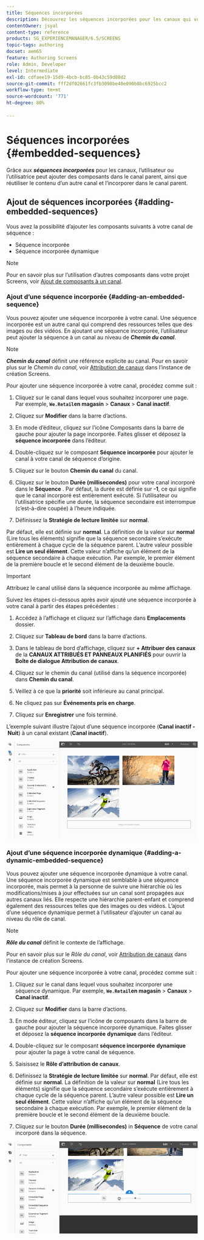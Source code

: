 ```yaml
---
title: Séquences incorporées
description: Découvrez les séquences incorporées pour les canaux qui vous permettent d’ajouter des composants dans le canal parent, et aussi de réutiliser le contenu d’un autre canal et de l’incorporer dans le canal parent.
contentOwner: jsyal
content-type: reference
products: SG_EXPERIENCEMANAGER/6.5/SCREENS
topic-tags: authoring
docset: aem65
feature: Authoring Screens
role: Admin, Developer
level: Intermediate
exl-id: cdfaee19-15d9-4bcb-bc85-0b43c59d88d2
source-git-commit: fff2df02661fc3fb3098be40e090b8bc6925bcc2
workflow-type: tm+mt
source-wordcount: '771'
ht-degree: 80%

---
```


# Séquences incorporées {#embedded-sequences}

Grâce aux ***séquences incorporées*** pour les canaux, l’utilisateur ou l’utilisatrice peut ajouter des composants dans le canal parent, ainsi que réutiliser le contenu d’un autre canal et l’incorporer dans le canal parent.

## Ajout de séquences incorporées {#adding-embedded-sequences}

Vous avez la possibilité d’ajouter les composants suivants à votre canal de séquence :

* Séquence incorporée
* Séquence incorporée dynamique

>[!NOTE]
>
>Pour en savoir plus sur l’utilisation d’autres composants dans votre projet Screens, voir [Ajout de composants à un canal](adding-components-to-a-channel.md).

### Ajout d’une séquence incorporée {#adding-an-embedded-sequence}

Vous pouvez ajouter une séquence incorporée à votre canal. Une séquence incorporée est un autre canal qui comprend des ressources telles que des images ou des vidéos. En ajoutant une séquence incorporée, l’utilisateur peut ajouter la séquence à un canal au niveau de ***Chemin du canal***.

>[!NOTE]
>***Chemin du canal*** définit une référence explicite au canal.
>Pour en savoir plus sur le *Chemin du canal*, voir [Attribution de canaux](channel-assignment.md) dans l’instance de création Screens.

Pour ajouter une séquence incorporée à votre canal, procédez comme suit :

1. Cliquez sur le canal dans lequel vous souhaitez incorporer une page. Par exemple, **`We.Retail`en magasin** > **Canaux** > **Canal inactif**.

1. Cliquez sur **Modifier** dans la barre d’actions.
1. En mode d’éditeur, cliquez sur l’icône Composants dans la barre de gauche pour ajouter la page incorporée. Faites glisser et déposez la **séquence incorporée** dans l’éditeur.
1. Double-cliquez sur le composant **Séquence incorporée** pour ajouter le canal à votre canal de séquence d’origine.
1. Cliquez sur le bouton **Chemin du canal** du canal.
1. Cliquez sur le bouton **Durée (millisecondes)** pour votre canal incorporé dans le **Séquence** . Par défaut, la durée est définie sur **-1**, ce qui signifie que le canal incorporé est entièrement exécuté. Si l’utilisateur ou l’utilisatrice spécifie une durée, la séquence secondaire est interrompue (c’est-à-dire coupée) à l’heure indiquée.

1. Définissez la **Stratégie de lecture limitée** sur **normal**.

Par défaut, elle est définie sur **normal**. La définition de la valeur sur **normal** (Lire tous les éléments) signifie que la séquence secondaire s’exécute entièrement à chaque cycle de la séquence parent. L’autre valeur possible est **Lire un seul élément**. Cette valeur n’affiche qu’un élément de la séquence secondaire à chaque exécution. Par exemple, le premier élément de la première boucle et le second élément de la deuxième boucle.

>[!IMPORTANT]
>
>Attribuez le canal utilisé dans la séquence incorporée au même affichage.
>
>Suivez les étapes ci-dessous après avoir ajouté une séquence incorporée à votre canal à partir des étapes précédentes :
>
>1. Accédez à l’affichage et cliquez sur l’affichage dans **Emplacements** dossier.
>1. Cliquez sur **Tableau de bord** dans la barre d’actions.
>1. Dans le tableau de bord d’affichage, cliquez sur **+ Attribuer des canaux** de la **CANAUX ATTRIBUÉS ET PANNEAUX PLANIFIÉS** pour ouvrir la **Boîte de dialogue Attribution de canaux**.
>
>1. Cliquez sur le chemin du canal (utilisé dans la séquence incorporée) dans **Chemin du canal**.
>1. Veillez à ce que la **priorité** soit inférieure au canal principal.
>
>1. Ne cliquez pas sur **Événements pris en charge**.
>1. Cliquez sur **Enregistrer** une fois terminé.
>

L’exemple suivant illustre l’ajout d’une séquence incorporée (**Canal inactif - Nuit**) à un canal existant (**Canal inactif**).

![new2](assets/new2.gif)

### Ajout d’une séquence incorporée dynamique {#adding-a-dynamic-embedded-sequence}

Vous pouvez ajouter une séquence incorporée dynamique à votre canal. Une séquence incorporée dynamique est semblable à une séquence incorporée, mais permet à la personne de suivre une hiérarchie où les modifications/mises à jour effectuées sur un canal sont propagées aux autres canaux liés. Elle respecte une hiérarchie parent-enfant et comprend également des ressources telles que des images ou des vidéos. L’ajout d’une séquence dynamique permet à l’utilisateur d’ajouter un canal au niveau du rôle de canal.

>[!NOTE]
>
>***Rôle du canal*** définit le contexte de l’affichage.
>
>Pour en savoir plus sur le *Rôle du canal*, voir [Attribution de canaux](channel-assignment.md) dans l’instance de création Screens.

Pour ajouter une séquence incorporée à votre canal, procédez comme suit :

1. Cliquez sur le canal dans lequel vous souhaitez incorporer une séquence dynamique. Par exemple, **`We.Retail`en magasin** > **Canaux** > **Canal inactif**.

1. Cliquez sur **Modifier** dans la barre d’actions.
1. En mode éditeur, cliquez sur l’icône de composants dans la barre de gauche pour ajouter la séquence incorporée dynamique. Faites glisser et déposez la **séquence incorporée** **dynamique** dans l’éditeur.

1. Double-cliquez sur le composant **séquence incorporée** **dynamique** pour ajouter la page à votre canal de séquence.

1. Saisissez le **Rôle d’attribution de canaux**.
1. Définissez la **Stratégie de lecture limitée** sur **normal**. Par défaut, elle est définie sur **normal**. La définition de la valeur sur **normal** (Lire tous les éléments) signifie que la séquence secondaire s’exécute entièrement à chaque cycle de la séquence parent. L’autre valeur possible est **Lire un seul élément**. Cette valeur n’affiche qu’un élément de la séquence secondaire à chaque exécution. Par exemple, le premier élément de la première boucle et le second élément de la deuxième boucle.

1. Cliquez sur le bouton **Durée (millisecondes)** in **Séquence** de votre canal incorporé dans la séquence.

![dernier](assets/latest.gif)
